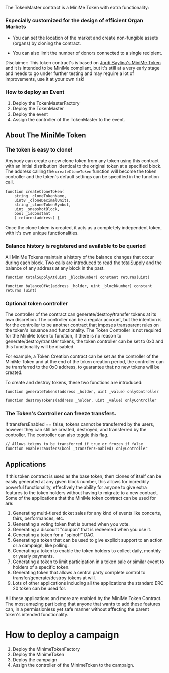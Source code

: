 The TokenMaster contract is a MiniMe Token with extra functionality:

### Especially customized for the design of efficient Organ Markets

* You can set the location of the market and create non-fungible assets (organs) by cloning the contract.

* You can also limit the number of donors connected to a single recipient.

Disclaimer: This token contract's is based on [Jordi Baylina's MiniMe Token](https://github.com/Giveth/minime) and it is intended to be MiniMe compliant, but it's still at a very early stage and needs to go under further testing and may require a lot of improvements, use it at your own risk!

### How to deploy an Event

1. Deploy the TokenMasterFactory
2. Deploy the TokenMaster
3. Deploy the event
4. Assign the controller of the TokenMaster to the event.


## About The MiniMe Token

### The token is easy to clone!

Anybody can create a new clone token from any token using this contract with an initial distribution identical to the original token at a specified block. The address calling the `createCloneToken` function will become the token controller and the token's default settings can be specified in the function call.

    function createCloneToken(
        string _cloneTokenName,
        uint8 _cloneDecimalUnits,
        string _cloneTokenSymbol,
        uint _snapshotBlock,
        bool _isConstant
        ) returns(address) {

Once the clone token is created, it acts as a completely independent token, with it's own unique functionalities.

### Balance history is registered and available to be queried

All MiniMe Tokens maintain a history of the balance changes that occur during each block. Two calls are introduced to read the totalSupply and the balance of any address at any block in the past.

    function totalSupplyAt(uint _blockNumber) constant returns(uint)

    function balanceOfAt(address _holder, uint _blockNumber) constant returns (uint)

### Optional token controller

The controller of the contract can generate/destroy/transfer tokens at its own discretion. The controller can be a regular account, but the intention is for the controller to be another contract that imposes transparent rules on the token's issuance and functionality. The Token Controller is not required for the MiniMe token to function, if there is no reason to generate/destroy/transfer tokens, the token controller can be set to 0x0 and this functionality will be disabled.

For example, a Token Creation contract can be set as the controller of the MiniMe Token and at the end of the token creation period, the controller can be transferred to the 0x0 address, to guarantee that no new tokens will be created.

To create and destroy tokens, these two functions are introduced:

    function generateTokens(address _holder, uint _value) onlyController

    function destroyTokens(address _holder, uint _value) onlyController

### The Token's Controller can freeze transfers.

If transfersEnabled == false, tokens cannot be transferred by the users, however they can still be created, destroyed, and transferred by the controller. The controller can also toggle this flag.

    // Allows tokens to be transferred if true or frozen if false
    function enableTransfers(bool _transfersEnabled) onlyController


## Applications

If this token contract is used as the base token, then clones of itself can be easily generated at any given block number, this allows for incredibly powerful functionality, effectively the ability for anyone to give extra features to the token holders without having to migrate to a new contract. Some of the applications that the MiniMe token contract can be used for are:

1. Generating multi-tiered ticket sales for any kind of events like concerts, fairs, performances, etc.
2. Generating a voting token that is burned when you vote.
3. Generating a discount "coupon" that is redeemed when you use it.
4. Generating a token for a "spinoff" DAO.
5. Generating a token that can be used to give explicit support to an action or a campaign, like polling.
6. Generating a token to enable the token holders to collect daily, monthly or yearly payments.
7. Generating a token to limit participation in a token sale or similar event to holders of a specific token.
8. Generating token that allows a central party complete control to transfer/generate/destroy tokens at will.
9. Lots of other applications including all the applications the standard ERC 20 token can be used for.

All these applications and more are enabled by the MiniMe Token Contract. The most amazing part being that anyone that wants to add these features can, in a permissionless yet safe manner without affecting the parent token's intended functionality.

# How to deploy a campaign

1. Deploy the MinimeTokenFactory
2. Deploy the MinimeToken
3. Deploy the campaign
4. Assign the controller of the MinimeToken to the campaign.
